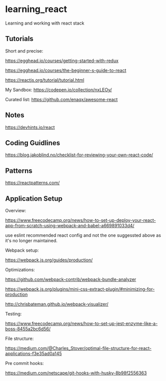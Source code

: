 # learning_react
Learning and working with react stack


## Tutorials

Short and precise:

https://egghead.io/courses/getting-started-with-redux

https://egghead.io/courses/the-beginner-s-guide-to-react

https://reactjs.org/tutorial/tutorial.html

My Sandbox:
https://codepen.io/collection/nxLEOy/

Curated list:
https://github.com/enaqx/awesome-react


## Notes

https://devhints.io/react


## Coding Guidlines

https://blog.jakoblind.no/checklist-for-reviewing-your-own-react-code/


## Patterns

https://reactpatterns.com/

## Application Setup

Overview:

https://www.freecodecamp.org/news/how-to-set-up-deploy-your-react-app-from-scratch-using-webpack-and-babel-a669891033d4/

use eslint recommended react config and not the one suggessted above as it's no longer maintained.

Webpack setup:

https://webpack.js.org/guides/production/

Optimizations:

https://github.com/webpack-contrib/webpack-bundle-analyzer

https://webpack.js.org/plugins/mini-css-extract-plugin/#minimizing-for-production

http://chrisbateman.github.io/webpack-visualizer/

Testing:

https://www.freecodecamp.org/news/how-to-set-up-jest-enzyme-like-a-boss-8455a2bc6d56/

File structure:

https://medium.com/@Charles_Stover/optimal-file-structure-for-react-applications-f3e35ad0a145

Pre commit hooks:

https://medium.com/netscape/git-hooks-with-husky-8b98f2556363
